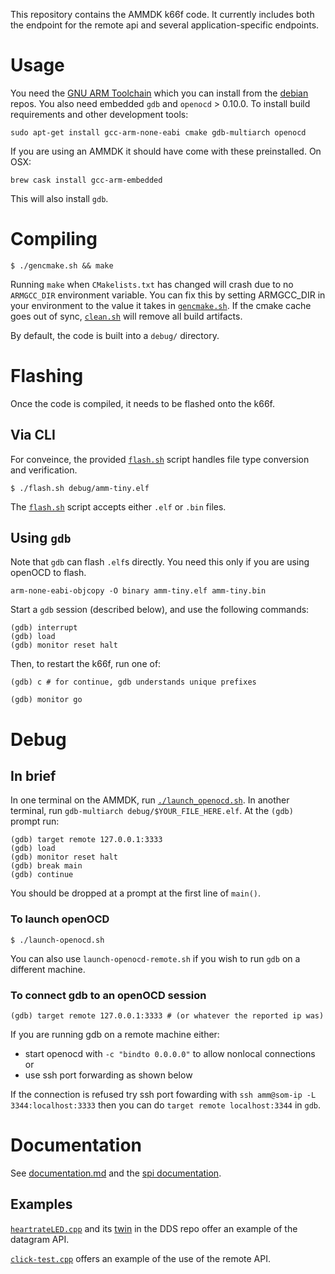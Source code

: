This repository contains the AMMDK k66f code. It currently includes both the endpoint for the remote api and several application-specific endpoints.

# Usage

You need the [GNU ARM Toolchain](https://developer.arm.com/open-source/gnu-toolchain/gnu-rm) which you can install from the [debian](https://packages.debian.org/buster/gcc-arm-none-eabi) repos. You also need embedded `gdb` and `openocd` > 0.10.0. To install build requirements and other development tools:

    sudo apt-get install gcc-arm-none-eabi cmake gdb-multiarch openocd

If you are using an AMMDK it should have come with these preinstalled. On OSX:

    brew cask install gcc-arm-embedded

This will also install `gdb`.

# Compiling

    $ ./gencmake.sh && make

Running `make` when `CMakelists.txt` has changed will crash due to no `ARMGCC_DIR` environment variable.
You can fix this by setting ARMGCC_DIR in your environment to the value it takes in [`gencmake.sh`](gencmake.sh).
If the cmake cache goes out of sync, [`clean.sh`](clean.sh) will remove all build artifacts.

By default, the code is built into a `debug/` directory.

# Flashing
Once the code is compiled, it needs to be flashed onto the k66f.

## Via CLI

For conveince, the provided [`flash.sh`](flash.sh) script handles file type conversion and verification.

    $ ./flash.sh debug/amm-tiny.elf

The [`flash.sh`](flash.sh) script accepts either `.elf` or `.bin` files.

## Using `gdb`
Note that `gdb` can flash `.elf`s directly.
You need this only if you are using openOCD to flash.

```
arm-none-eabi-objcopy -O binary amm-tiny.elf amm-tiny.bin
```

Start a `gdb` session (described below), and use the following commands:
```
(gdb) interrupt 
(gdb) load
(gdb) monitor reset halt
```

Then, to restart the k66f, run one of:

```
(gdb) c # for continue, gdb understands unique prefixes
```
```
(gdb) monitor go
```

# Debug

## In brief

In one terminal on the AMMDK, run [`./launch_openocd.sh`](launch_openocd.sh).
In another terminal, run `gdb-multiarch debug/$YOUR_FILE_HERE.elf`.
At the `(gdb) ` prompt run:

    (gdb) target remote 127.0.0.1:3333
    (gdb) load
    (gdb) monitor reset halt
    (gdb) break main
    (gdb) continue

You should be dropped at a prompt at the first line of `main()`.

### To launch openOCD
```
$ ./launch-openocd.sh
```
You can also use `launch-openocd-remote.sh` if you wish to run `gdb` on a different machine.

### To connect gdb to an openOCD session
```
(gdb) target remote 127.0.0.1:3333 # (or whatever the reported ip was)
```
If you are running gdb on a remote machine either:

- start openocd with `-c "bindto 0.0.0.0"` to allow nonlocal connections or
- use ssh port forwarding as shown below

If the connection is refused try ssh port fowarding with
`ssh amm@som-ip -L 3344:localhost:3333`
then you can do `target remote localhost:3344` in `gdb`.

# Documentation

See [documentation.md](documentation.md) and the [spi documentation](https://github.com/peterohanley/spi_proto).

## Examples

[`heartrateLED.cpp`](source/heartrateLED.cpp) and its [twin](https://github.com/AdvancedModularManikin/DDS/blob/master/AMM_Modules/src/HeartRateLED.cpp) in the DDS repo offer an example of the datagram API.

[`click-test.cpp`](https://github.com/peterohanley/spi_proto/blob/master/test/click-test.cpp) offers an example of the use of the remote API.
